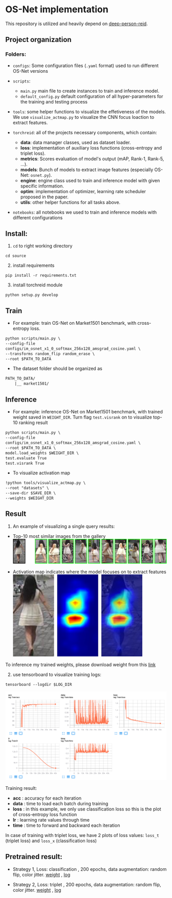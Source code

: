 # OS-Net implementation
This repository is utilized and heavily depend on [deep-person-reid](https://github.com/KaiyangZhou/deep-person-reid).

## Project organization
### Folders:
- `configs`: Some configuration files (`.yaml` format) used to run different OS-Net versions

- `scripts`: 
    + `main.py` main file to create instances to train and inference model.
    + `default_config.py` default configuration of all hyper-parameters for the training and testing process

- `tools`: some helper functions to visualize the effetiveness of the models. We use `visualize_actmap.py` to visualize the CNN focus loaction to extract features.

- `torchreid`: all of the projects necessary components, which contain:
    + **data**: data manager classes, used as dataset loader.
    + **loss**: implementation of auxiliary loss functions (cross-entropy and triplet loss).
    + **metrics**: Scores evaluation of model's output (mAP, Rank-1, Rank-5, ...).
    + **models**: Bunch of models to extract image features (especially OS-Net: `osnet.py`).
    + **engine**: engine class used to train and inference model with given specific information.
    + **optim**: implementation of optimizer, learning rate scheduler proposed in the paper.
    + **utils**: other helper functions for all tasks above.

- `notebooks`: all notebooks we used to train and inference models with different configurations

## Install:
1. `cd` to right working directory
```
cd source
```
2. install requirements
```
pip install -r requirements.txt
```
3. install torchreid module
```
python setup.py develop
```

## Train
- For example: train OS-Net on Market1501 benchmark, with cross-entropy loss.
```
python scripts/main.py \
--config-file configs/im_osnet_x1_0_softmax_256x128_amsgrad_cosine.yaml \
--transforms random_flip random_erase \
--root $PATH_TO_DATA
```

- The dataset folder should be organized as
```
PATH_TO_DATA/
    |__ market1501/
```

## Inference
- For example: inference OS-Net on Market1501 benchmark, with trained weight saved in `WEIGHT_DIR`. Turn flag `test.visrank` on to visualize top-10 ranking result
```
python scripts/main.py \
--config-file configs/im_osnet_x1_0_softmax_256x128_amsgrad_cosine.yaml \
--root $PATH_TO_DATA \
model.load_weights $WEIGHT_DIR \
test.evaluate True
test.visrank True
```

- To visualize activation map
```
!python tools/visualize_actmap.py \
--root "datasets" \
--save-dir $SAVE_DIR \
--weights $WEIGHT_DIR
```

## Result
1. An example of visualizing a single query results:
- Top-10 most similar images from the gallery
![visrank](meta/0001_c1s1_001051_00_rank.jpg)

- Activation map indicates where the model focuses on to extract features
![actmap](meta/0001_c1s1_001051_00_actmap.jpg)

To inference my trained weights, please download weight from this [link]()

2. use tensorboard to visualize training logs:
```
tensorboard --logdir $LOG_DIR
```

![tsb_result](meta/coljit_softmax_ep200.png)


Training result: 
- **acc** : accuracy for each iteration
- **data** : time to load each batch during training
- **loss** : in this example, we only use classification loss so this is the plot of cross-entropy loss function
- **lr** : learning rate values through time
- **time** : time to forward and backward each iteration

In case of training with triplet loss, we have 2 plots of loss values: `loss_t` (triplet loss) and `loss_x` (classification loss)


## Pretrained result:
- Strategy 1, Loss: classification , 200 epochs, data augmentation: random flip, color jitter. [weight](https://drive.google.com/file/d/1gA8J46Cf53DI4vNkCNeWmq4QuloL-jqN/view?usp=sharing) ,  [log](https://drive.google.com/file/d/1ERo60vQ5Sxo1x4BIHKknTfZdDl5We9bd/view?usp=sharing)

- Strategy 2, Loss: triplet , 200 epochs, data augmentation: random flip, color jitter. [weight](https://drive.google.com/file/d/1cxicD57phOzoPFVqI9w8cd1ifMlebAYV/view?usp=sharing) ,  [log](https://drive.google.com/file/d/1VBcblzfIVfmjCM1hBTnMYCszafUfNdRO/view?usp=sharing)